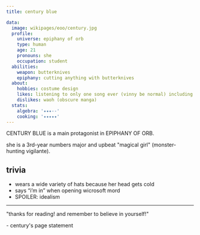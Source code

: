 ```yaml
---
title: century blue

data:
  image: wikipages/eoo/century.jpg
  profile:
    universe: epiphany of orb
    type: human
    age: 21
    pronouns: she
    occupation: student
  abilities:
    weapon: butterknives
    epiphany: cutting anything with butterknives
  about:
    hobbies: costume design
    likes: listening to only one song ever (vinny be normal) including different versions
    dislikes: waoh (obscure manga)
  stats:
    algebra: '✦✦✦--'
    cooking: '✦✦✦✦✦'
---
```


CENTURY BLUE is a main protagonist in EPIPHANY OF ORB.

she is a 3rd-year numbers major and upbeat "magical girl" (monster-hunting vigilante).

## trivia

- wears a wide variety of hats because her head gets cold
- says “i’m in” when opening wicrosoft mord
- SPOILER: idealism

---

"thanks for reading! and remember to believe in yourself!"

\- century's page statement

